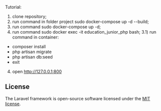 Tutorial:
1) clone repository;
2) run command in folder project sudo docker-compose up -d --build;
3) run command sudo docker-compose up -d;
3) run command sudo docker exec -it education_junior_php bash;
3.1) run command in container: 
- composer install
- php artisan migrate
- php artisan db:seed
- exit
4) open http://127.0.0.1:800

## License

The Laravel framework is open-source software licensed under the [MIT license](https://opensource.org/licenses/MIT).
